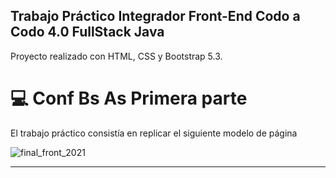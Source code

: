 ## Trabajo Práctico Integrador Front-End Codo a Codo 4.0 FullStack Java

Proyecto realizado con HTML, CSS y Bootstrap 5.3.

# 💻 Conf Bs As Primera parte

El trabajo práctico consistía en replicar el siguiente modelo de página


![final_front_2021](https://user-images.githubusercontent.com/116129705/232880443-c69f2b41-4e6b-4f1c-be48-8afcf1ecd015.jpg)

<hr>
